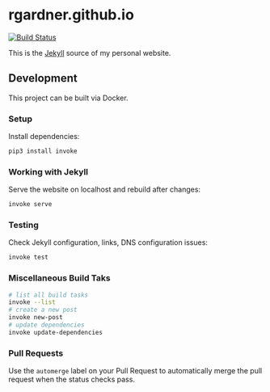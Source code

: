 # rgardner.github.io

[![Build
Status](https://travis-ci.org/rgardner/rgardner.github.io.svg?branch=master)](https://travis-ci.org/rgardner/rgardner.github.io)

This is the [Jekyll](https://jekyllrb.com/) source of my personal website.

## Development

This project can be built via Docker.

### Setup

Install dependencies:

```sh
pip3 install invoke
```

### Working with Jekyll

Serve the website on localhost and rebuild after changes:

```sh
invoke serve
```

### Testing

Check Jekyll configuration, links, DNS configuration issues:

```sh
invoke test
```

### Miscellaneous Build Taks

```sh
# list all build tasks
invoke --list
# create a new post
invoke new-post
# update dependencies
invoke update-dependencies
```

### Pull Requests

Use the `automerge` label on your Pull Request to automatically merge the pull
request when the status checks pass.

